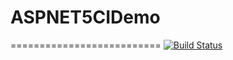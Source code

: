 # ASPNET5CIDemo
==========================
[![Build Status](https://travis-ci.org/anuraj/ASPNET5CIDemo.svg?branch=dev)](https://travis-ci.org/anuraj/ASPNET5CIDemo)
